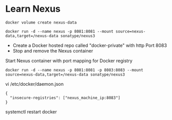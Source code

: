 # Learn Nexus

```
docker volume create nexus-data

docker run -d --name nexus -p 8081:8081 --mount source=nexus-data,target=/nexus-data sonatype/nexus3
```

- Create a Docker hosted repo called "docker-private" with http Port 8083
- Stop and remove the Nexus container

Start Nexus container with port mapping for Docker registry
```
docker run -d --name nexus -p 8081:8081 -p 8083:8083 --mount source=nexus-data,target=/nexus-data sonatype/nexus3
```

vi /etc/docker/daemon.json
```
{
  "insecure-registries": ["nexus_machine_ip:8083"]
}
```
systemctl restart docker












